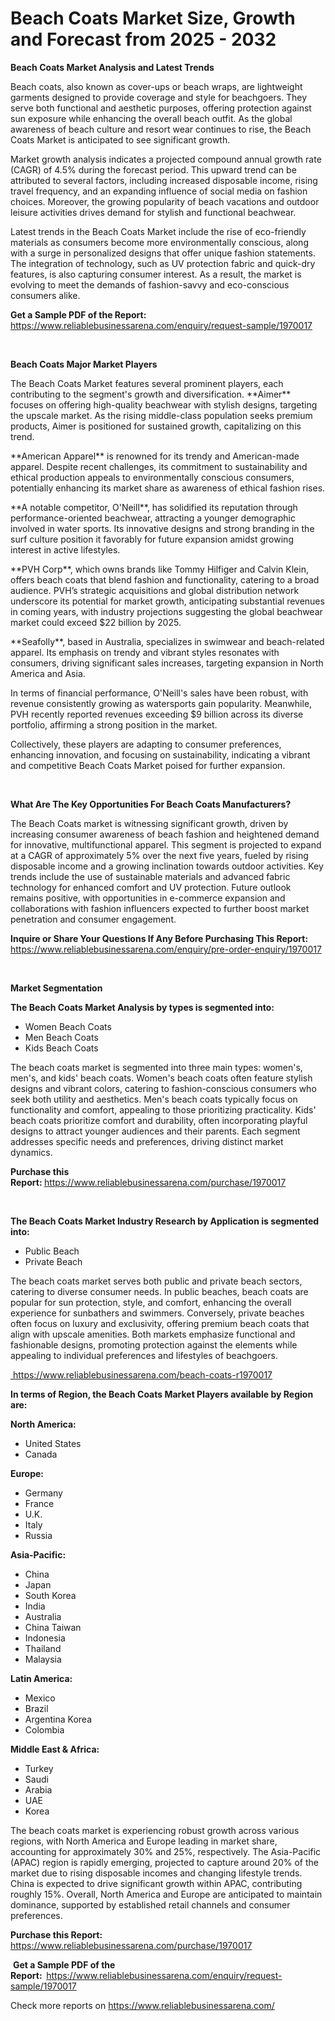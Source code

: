<p><h1>Beach Coats Market Size, Growth and Forecast from 2025 - 2032</h1></p><p><strong>Beach Coats Market Analysis and Latest Trends</strong></p>
<p><p>Beach coats, also known as cover-ups or beach wraps, are lightweight garments designed to provide coverage and style for beachgoers. They serve both functional and aesthetic purposes, offering protection against sun exposure while enhancing the overall beach outfit. As the global awareness of beach culture and resort wear continues to rise, the Beach Coats Market is anticipated to see significant growth. </p><p>Market growth analysis indicates a projected compound annual growth rate (CAGR) of 4.5% during the forecast period. This upward trend can be attributed to several factors, including increased disposable income, rising travel frequency, and an expanding influence of social media on fashion choices. Moreover, the growing popularity of beach vacations and outdoor leisure activities drives demand for stylish and functional beachwear.</p><p>Latest trends in the Beach Coats Market include the rise of eco-friendly materials as consumers become more environmentally conscious, along with a surge in personalized designs that offer unique fashion statements. The integration of technology, such as UV protection fabric and quick-dry features, is also capturing consumer interest. As a result, the market is evolving to meet the demands of fashion-savvy and eco-conscious consumers alike.</p></p>
<p><strong>Get a Sample PDF of the Report:&nbsp;</strong> <a href="https://www.reliablebusinessarena.com/enquiry/request-sample/1970017?utm_campaign=3566&utm_medium=2&utm_source=Github&utm_content=ia&utm_term=04042025&utm_id=beach-coats">https://www.reliablebusinessarena.com/enquiry/request-sample/1970017</a></p>
<p>&nbsp;</p>
<p><strong>Beach Coats Major Market Players</strong></p>
<p><p>The Beach Coats Market features several prominent players, each contributing to the segment's growth and diversification. **Aimer** focuses on offering high-quality beachwear with stylish designs, targeting the upscale market. As the rising middle-class population seeks premium products, Aimer is positioned for sustained growth, capitalizing on this trend.</p><p>**American Apparel** is renowned for its trendy and American-made apparel. Despite recent challenges, its commitment to sustainability and ethical production appeals to environmentally conscious consumers, potentially enhancing its market share as awareness of ethical fashion rises.</p><p>**A notable competitor, O'Neill**, has solidified its reputation through performance-oriented beachwear, attracting a younger demographic involved in water sports. Its innovative designs and strong branding in the surf culture position it favorably for future expansion amidst growing interest in active lifestyles.</p><p>**PVH Corp**, which owns brands like Tommy Hilfiger and Calvin Klein, offers beach coats that blend fashion and functionality, catering to a broad audience. PVH’s strategic acquisitions and global distribution network underscore its potential for market growth, anticipating substantial revenues in coming years, with industry projections suggesting the global beachwear market could exceed $22 billion by 2025.</p><p>**Seafolly**, based in Australia, specializes in swimwear and beach-related apparel. Its emphasis on trendy and vibrant styles resonates with consumers, driving significant sales increases, targeting expansion in North America and Asia.</p><p>In terms of financial performance, O'Neill's sales have been robust, with revenue consistently growing as watersports gain popularity. Meanwhile, PVH recently reported revenues exceeding $9 billion across its diverse portfolio, affirming a strong position in the market.</p><p>Collectively, these players are adapting to consumer preferences, enhancing innovation, and focusing on sustainability, indicating a vibrant and competitive Beach Coats Market poised for further expansion.</p></p>
<p>&nbsp;</p>
<p><strong>What Are The Key Opportunities For Beach Coats Manufacturers?</strong></p>
<p><p>The Beach Coats market is witnessing significant growth, driven by increasing consumer awareness of beach fashion and heightened demand for innovative, multifunctional apparel. This segment is projected to expand at a CAGR of approximately 5% over the next five years, fueled by rising disposable income and a growing inclination towards outdoor activities. Key trends include the use of sustainable materials and advanced fabric technology for enhanced comfort and UV protection. Future outlook remains positive, with opportunities in e-commerce expansion and collaborations with fashion influencers expected to further boost market penetration and consumer engagement.</p></p>
<p><strong>Inquire or Share Your Questions If Any Before Purchasing This Report:</strong> <a href="https://www.reliablebusinessarena.com/enquiry/pre-order-enquiry/1970017?utm_campaign=3566&utm_medium=2&utm_source=Github&utm_content=ia&utm_term=04042025&utm_id=beach-coats">https://www.reliablebusinessarena.com/enquiry/pre-order-enquiry/1970017</a></p>
<p>&nbsp;</p>
<p><strong>Market Segmentation</strong></p>
<p><strong>The Beach Coats Market Analysis by types is segmented into:</strong></p>
<p><ul><li>Women Beach Coats</li><li>Men Beach Coats</li><li>Kids Beach Coats</li></ul></p>
<p><p>The beach coats market is segmented into three main types: women's, men's, and kids' beach coats. Women's beach coats often feature stylish designs and vibrant colors, catering to fashion-conscious consumers who seek both utility and aesthetics. Men's beach coats typically focus on functionality and comfort, appealing to those prioritizing practicality. Kids' beach coats prioritize comfort and durability, often incorporating playful designs to attract younger audiences and their parents. Each segment addresses specific needs and preferences, driving distinct market dynamics.</p></p>
<p><strong>Purchase this Report:&nbsp;</strong><a href="https://www.reliablebusinessarena.com/purchase/1970017?utm_campaign=3566&utm_medium=2&utm_source=Github&utm_content=ia&utm_term=04042025&utm_id=beach-coats">https://www.reliablebusinessarena.com/purchase/1970017</a></p>
<p>&nbsp;</p>
<p><strong>The Beach Coats Market Industry Research by Application is segmented into:</strong></p>
<p><ul><li>Public Beach</li><li>Private Beach</li></ul></p>
<p><p>The beach coats market serves both public and private beach sectors, catering to diverse consumer needs. In public beaches, beach coats are popular for sun protection, style, and comfort, enhancing the overall experience for sunbathers and swimmers. Conversely, private beaches often focus on luxury and exclusivity, offering premium beach coats that align with upscale amenities. Both markets emphasize functional and fashionable designs, promoting protection against the elements while appealing to individual preferences and lifestyles of beachgoers.</p></p>
<p><a href="https://www.reliablebusinessarena.com/beach-coats-r1970017?utm_campaign=3566&utm_medium=2&utm_source=Github&utm_content=ia&utm_term=04042025&utm_id=beach-coats">&nbsp;https://www.reliablebusinessarena.com/beach-coats-r1970017</a></p>
<p><strong>In terms of Region, the Beach Coats Market Players available by Region are:</strong></p>
<p>
    <p> <strong> North America: </strong>
        <ul>
            <li>United States</li>
            <li>Canada</li>
        </ul>
        </p> 
    <p> <strong> Europe: </strong>
        <ul>
            <li>Germany</li>
            <li>France</li>
            <li>U.K.</li>
            <li>Italy</li>
            <li>Russia</li>
        </ul>
        </p> 
    <p> <strong> Asia-Pacific: </strong>
        <ul>
            <li>China</li>
            <li>Japan</li>
            <li>South Korea</li>
            <li>India</li>
            <li>Australia</li>
            <li>China Taiwan</li>
            <li>Indonesia</li>
            <li>Thailand</li>
            <li>Malaysia</li>
        </ul>
        </p> 
    <p> <strong> Latin America: </strong>
        <ul>
            <li>Mexico</li>
            <li>Brazil</li>
            <li>Argentina Korea</li>
            <li>Colombia</li>
        </ul>
        </p> 
    <p> <strong> Middle East & Africa: </strong>
        <ul>
            <li>Turkey</li>
            <li>Saudi</li>
            <li>Arabia</li>
            <li>UAE</li>
            <li>Korea</li>
        </ul>
    </p>
    </p>
<p><p>The beach coats market is experiencing robust growth across various regions, with North America and Europe leading in market share, accounting for approximately 30% and 25%, respectively. The Asia-Pacific (APAC) region is rapidly emerging, projected to capture around 20% of the market due to rising disposable incomes and changing lifestyle trends. China is expected to drive significant growth within APAC, contributing roughly 15%. Overall, North America and Europe are anticipated to maintain dominance, supported by established retail channels and consumer preferences.</p></p>
<p><strong>Purchase this Report: </strong><a href="https://www.reliablebusinessarena.com/purchase/1970017?utm_campaign=3566&utm_medium=2&utm_source=Github&utm_content=ia&utm_term=04042025&utm_id=beach-coats">https://www.reliablebusinessarena.com/purchase/1970017</a></p>
<p>&nbsp;<strong>Get a Sample PDF of the Report:&nbsp;&nbsp;</strong><a href="https://www.reliablebusinessarena.com/enquiry/request-sample/1970017?utm_campaign=3566&utm_medium=2&utm_source=Github&utm_content=ia&utm_term=04042025&utm_id=beach-coats">https://www.reliablebusinessarena.com/enquiry/request-sample/1970017</a></p>
<p><strong></strong></p>
<p>Check more reports on <a href="https://www.reliablebusinessarena.com/?utm_campaign=3566&utm_medium=2&utm_source=Github&utm_content=ia&utm_term=04042025&utm_id=beach-coats">https://www.reliablebusinessarena.com/</a></p>